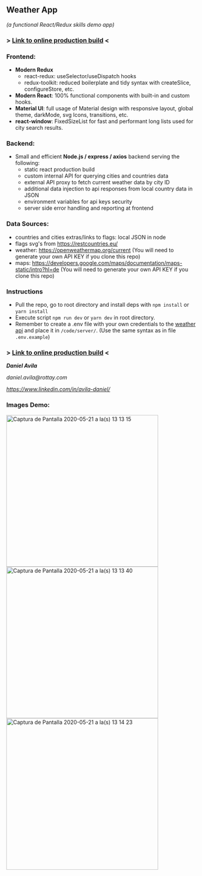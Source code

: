 ## Weather App

_(a functional React/Redux skills demo app)_

### > [Link to online production build](https://javascript-forecast.herokuapp.com/) <

### Frontend:

- **Modern Redux**
  - react-redux: useSelector/useDispatch hooks
  - redux-toolkit: reduced boilerplate and tidy syntax with createSlice, configureStore, etc.
- **Modern React**: 100% functional components with built-in and custom hooks.
- **Material UI**: full usage of Material design with responsive layout, global theme, darkMode, svg Icons, transitions, etc.
- **react-window**: FixedSizeList for fast and performant long lists used for city search results.

### Backend:

- Small and efficient **Node.js / express / axios** backend serving the following:
  - static react production build
  - custom internal API for querying cities and countries data
  - external API proxy to fetch current weather data by city ID
  - additional data injection to api responses from local country data in JSON
  - environment variables for api keys security
  - server side error handling and reporting at frontend

### Data Sources:

- countries and cities extras/links to flags: local JSON in node
- flags svg's from https://restcountries.eu/
- weather: https://openweathermap.org/current (You will need to generate your own API KEY if you clone this repo)
- maps: https://developers.google.com/maps/documentation/maps-static/intro?hl=de (You will need to generate your own API KEY if you clone this repo)

### Instructions

- Pull the repo, go to root directory and install deps with `npm install` or `yarn install`
- Execute script `npm run dev` or `yarn dev` in root directory.
- Remember to create a .env file with your own credentials to the [weather api](https://openweathermap.org/current) and place it in `/code/server/`. (Use the same syntax as in file `.env.example`)

### > [Link to online production build](https://javascript-forecast.herokuapp.com/) <

**_Daniel Avila_**

_daniel.avila@rottay.com_

_https://www.linkedin.com/in/avila-daniel/_



### Images Demo:

<img width="400" alt="Captura de Pantalla 2020-05-21 a la(s) 13 13 15" src="https://user-images.githubusercontent.com/50145471/82580131-2439ee80-9b65-11ea-9821-37239ee81159.png">

<img width="400" alt="Captura de Pantalla 2020-05-21 a la(s) 13 13 40" src="https://user-images.githubusercontent.com/50145471/82580129-23a15800-9b65-11ea-8c16-00d8c2d53a92.png">

<img width="400" alt="Captura de Pantalla 2020-05-21 a la(s) 13 14 23" src="https://user-images.githubusercontent.com/50145471/82580117-1e440d80-9b65-11ea-8a78-d5ea741c91e5.png">
